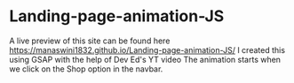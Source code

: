 # Landing-page-animation-JS
A live preview of this site can be found here https://manaswini1832.github.io/Landing-page-animation-JS/
I created this using GSAP with the help of Dev Ed's YT video
The animation starts when we click on the Shop option in the navbar.
